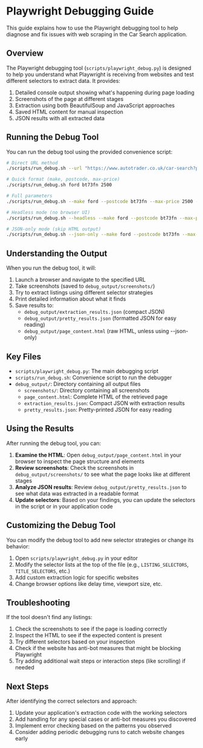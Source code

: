 # Playwright Debugging Guide

This guide explains how to use the Playwright debugging tool to help diagnose and fix issues with web scraping in the Car Search application.

## Overview

The Playwright debugging tool (`scripts/playwright_debug.py`) is designed to help you understand what Playwright is receiving from websites and test different selectors to extract data. It provides:

1. Detailed console output showing what's happening during page loading
2. Screenshots of the page at different stages
3. Extraction using both BeautifulSoup and JavaScript approaches
4. Saved HTML content for manual inspection
5. JSON results with all extracted data

## Running the Debug Tool

You can run the debug tool using the provided convenience script:

```bash
# Direct URL method
./scripts/run_debug.sh --url "https://www.autotrader.co.uk/car-search?postcode=BT73fn&radius=10&make=Ford"

# Quick format (make, postcode, max-price)
./scripts/run_debug.sh ford bt73fn 2500

# Full parameters
./scripts/run_debug.sh --make ford --postcode bt73fn --max-price 2500 --radius 15

# Headless mode (no browser UI)
./scripts/run_debug.sh --headless --make ford --postcode bt73fn --max-price 2500

# JSON-only mode (skip HTML output)
./scripts/run_debug.sh --json-only --make ford --postcode bt73fn --max-price 2500
```

## Understanding the Output

When you run the debug tool, it will:

1. Launch a browser and navigate to the specified URL
2. Take screenshots (saved to `debug_output/screenshots/`)
3. Try to extract listings using different selector strategies
4. Print detailed information about what it finds
5. Save results to:
   - `debug_output/extraction_results.json` (compact JSON)
   - `debug_output/pretty_results.json` (formatted JSON for easy reading)
   - `debug_output/page_content.html` (raw HTML, unless using --json-only)

## Key Files

- `scripts/playwright_debug.py`: The main debugging script
- `scripts/run_debug.sh`: Convenience script to run the debugger
- `debug_output/`: Directory containing all output files
  - `screenshots/`: Directory containing all screenshots
  - `page_content.html`: Complete HTML of the retrieved page
  - `extraction_results.json`: Compact JSON with extraction results
  - `pretty_results.json`: Pretty-printed JSON for easy reading

## Using the Results

After running the debug tool, you can:

1. **Examine the HTML**: Open `debug_output/page_content.html` in your browser to inspect the page structure and elements
2. **Review screenshots**: Check the screenshots in `debug_output/screenshots/` to see what the page looks like at different stages
3. **Analyze JSON results**: Review `debug_output/pretty_results.json` to see what data was extracted in a readable format
4. **Update selectors**: Based on your findings, you can update the selectors in the script or in your application code

## Customizing the Debug Tool

You can modify the debug tool to add new selector strategies or change its behavior:

1. Open `scripts/playwright_debug.py` in your editor
2. Modify the selector lists at the top of the file (e.g., `LISTING_SELECTORS`, `TITLE_SELECTORS`, etc.)
3. Add custom extraction logic for specific websites
4. Change browser options like delay time, viewport size, etc.

## Troubleshooting

If the tool doesn't find any listings:

1. Check the screenshots to see if the page is loading correctly
2. Inspect the HTML to see if the expected content is present
3. Try different selectors based on your inspection
4. Check if the website has anti-bot measures that might be blocking Playwright
5. Try adding additional wait steps or interaction steps (like scrolling) if needed

## Next Steps

After identifying the correct selectors and approach:

1. Update your application's extraction code with the working selectors
2. Add handling for any special cases or anti-bot measures you discovered
3. Implement error checking based on the patterns you observed
4. Consider adding periodic debugging runs to catch website changes early 